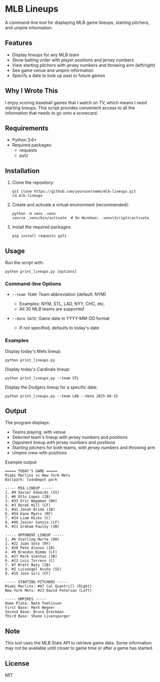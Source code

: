 # MLB Lineups

A command-line tool for displaying MLB game lineups, starting pitchers, and umpire information.

## Features

- Display lineups for any MLB team
- Show batting order with player positions and jersey numbers
- View starting pitchers with jersey numbers and throwing arm (left/right)
- See game venue and umpire information
- Specify a date to look up past or future games

## Why I Wrote This
I enjoy scoring baseball games that I watch on TV, which means I need starting lineups. This script provides convenient access to all the information that needs to go onto a scorecard.

## Requirements

- Python 3.6+
- Required packages:
  - requests
  - pytz

## Installation

1. Clone the repository:
   ```
   git clone https://github.com/yourusername/mlb-lineups.git
   cd mlb-lineups
   ```

2. Create and activate a virtual environment (recommended):
   ```
   python -m venv .venv
   source .venv/bin/activate  # On Windows: .venv\Scripts\activate
   ```

3. Install the required packages:
   ```
   pip install requests pytz
   ```

## Usage

Run the script with:

```
python print_lineups.py [options]
```

### Command-line Options

- `--team TEAM`: Team abbreviation (default: NYM)
  - Examples: NYM, STL, LAD, NYY, CHC, etc.
  - All 30 MLB teams are supported

- `--date DATE`: Game date in YYYY-MM-DD format
  - If not specified, defaults to today's date

### Examples

Display today's Mets lineup:
```
python print_lineups.py
```

Display today's Cardinals lineup:
```
python print_lineups.py --team STL
```

Display the Dodgers lineup for a specific date:
```
python print_lineups.py --team LAD --date 2025-04-15
```

## Output

The program displays:
- Teams playing, with venue
- Selected team's lineup with jersey numbers and positions
- Opponent lineup with jersey numbers and positions
- Starting pitchers for both teams, with jersey numbers and throwing arm
- Umpire crew with positions

Example output:
```
===== TODAY'S GAME =====
Miami Marlins vs New York Mets
Ballpark: loanDepot park

----- MIA LINEUP -----
1. #9 Xavier Edwards (SS)
2. #6 Otto Lopez (2B)
3. #33 Eric Wagaman (DH)
4. #3 Derek Hill (CF)
5. #41 Jonah Bride (1B)
6. #54 Dane Myers (RF)
7. #34 Liam Hicks (C)
8. #46 Javier Sanoja (LF)
9. #21 Graham Pauley (3B)

----- OPPONENT LINEUP -----
1. #6 Starling Marte (DH)
2. #22 Juan Soto (RF)
3. #20 Pete Alonso (1B)
4. #9 Brandon Nimmo (LF)
5. #27 Mark Vientos (3B)
6. #13 Luis Torrens (C)
7. #7 Brett Baty (2B)
8. #2 Luisangel Acuña (SS)
9. #19 Jose Siri (CF)

----- STARTING PITCHERS -----
Miami Marlins: #47 Cal Quantrill (Right)
New York Mets: #23 David Peterson (Left)

----- UMPIRES -----
Home Plate: Nate Tomlinson
First Base: Mark Wegner
Second Base: Bruce Dreckman
Third Base: Shane Livensparger
```

## Note

This tool uses the MLB Stats API to retrieve game data. Some information may not be available until closer to game time or after a game has started.

## License

MIT